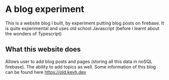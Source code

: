 # A blog experiment

This is a website blog I built, by experiment putting blog posts on firebase. It is quite experimental and uses old school Javascript (before i learnt about the wonders of Typescript)

## What this website does
Allows user to add blog posts and pages (storing all this data in noSQL firebase). The ability to add topics as well. Some information of this blog can be found here https://old.kevh.dev